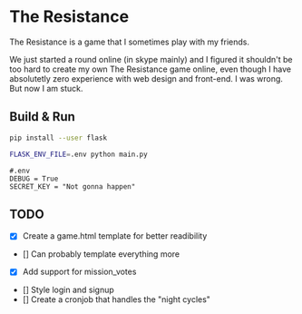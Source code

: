 # The Resistance

The Resistance is a game that I sometimes play with my friends.

We just started a round online (in skype mainly) and I figured it shouldn't be too hard
to create my own The Resistance game online, even though I have absolutetly zero experience
with web design and front-end. I was wrong. But now I am stuck.

## Build & Run
```Bash
pip install --user flask
```

```Bash
FLASK_ENV_FILE=.env python main.py
```

```
#.env
DEBUG = True
SECRET_KEY = "Not gonna happen"
```

## TODO

- [x] Create a game.html template for better readibility
- [] Can probably template everything more
- [x] Add support for mission\_votes
- [] Style login and signup
- [] Create a cronjob that handles the "night cycles"
